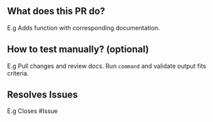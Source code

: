 ## What does this PR do?
E.g Adds function with corresponding documentation.

## How to test manually? (optional)
E.g Pull changes and review docs. Run `command` and validate output fits criteria.

## Resolves Issues
E.g Closes #Issue
